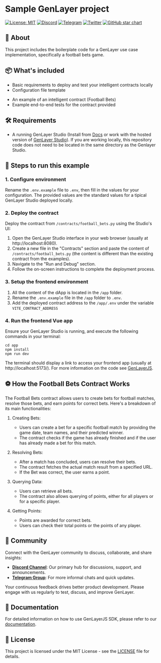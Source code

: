 # Sample GenLayer project
[![License: MIT](https://img.shields.io/badge/License-MIT-green.svg)](https://opensource.org/license/mit/)
[![Discord](https://dcbadge.vercel.app/api/server/8Jm4v89VAu?compact=true&style=flat)](https://discord.gg/8Jm4v89VAu)
[![Telegram](https://img.shields.io/badge/Telegram--T.svg?style=social&logo=telegram)](https://t.me/genlayer)
[![Twitter](https://img.shields.io/twitter/url/https/twitter.com/yeagerai.svg?style=social&label=Follow%20%40GenLayer)](https://x.com/GenLayer)
[![GitHub star chart](https://img.shields.io/github/stars/yeagerai/genlayer-project-boilerplate?style=social)](https://star-history.com/#yeagerai/genlayer-js)

## 👀 About
This project includes the boilerplate code for a GenLayer use case implementation, specifically a football bets game.

## 📦 What's included
- Basic requirements to deploy and test your intelligent contracts locally
- Configuration file template
<!-- - Test functions to write complete end-to-end tests -->
- An example of an intelligent contract (Football Bets)
- Example end-to-end tests for the contract provided

## 🛠️ Requirements
- A running GenLayer Studio (Install from [Docs](https://docs.genlayer.com/developers/intelligent-contracts/tooling-setup#using-the-genlayer-studio) or work with the hosted version of [GenLayer Studio](https://studio.genlayer.com/)). If you are working locally, this repository code does not need to be located in the same directory as the Genlayer Studio.

## 🚀 Steps to run this example

### 1. Configure environment
   Rename the `.env.example` file to `.env`, then fill in the values for your configuration. The provided values are the standard values for a tipical GenLayer Studio deployed locally.

### 2. Deploy the contract
   Deploy the contract from `/contracts/football_bets.py` using the Studio's UI:
   1. Open the GenLayer Studio interface in your web browser (usually at http://localhost:8080).
   2. Create a new file in the "Contracts" section and paste the content of `/contracts/football_bets.py` (the content is different than the existing contract from the examples).
   3. Navigate to the "Run and Debug" section.
   4. Follow the on-screen instructions to complete the deployment process.

### 3. Setup the frontend environment
  1. All the content of the dApp is located in the `/app` folder.
  2. Rename the `.env.example` file in the `/app` folder to `.env`.
  3. Add the deployed contract address to the `/app/.env` under the variable `VITE_CONTRACT_ADDRESS`

### 4. Run the frontend Vue app
   Ensure your GenLayer Studio is running, and execute the following commands in your terminal:
   ```shell
   cd app
   npm install
   npm run dev
   ```
   The terminal should display a link to access your frontend app (usually at http://localhost:5173/).
   For more information on the code see [GenLayerJS](https://github.com/yeagerai/genlayer-js).
   
<!-- ### 5. Test contracts
1. Install the Python packages listed in the `requirements.txt` file in a virtual environment.
2. Make sure your GenLayer Studio is running. Then execute the following command in your terminal:
   ```shell
   pytest test
   ``` -->

## ⚽ How the Football Bets Contract Works

The Football Bets contract allows users to create bets for football matches, resolve those bets, and earn points for correct bets. Here's a breakdown of its main functionalities:

1. Creating Bets:
   - Users can create a bet for a specific football match by providing the game date, team names, and their predicted winner.
   - The contract checks if the game has already finished and if the user has already made a bet for this match.

2. Resolving Bets:
   - After a match has concluded, users can resolve their bets.
   - The contract fetches the actual match result from a specified URL.
   - If the Bet was correct, the user earns a point.

3. Querying Data:
   - Users can retrieve all bets.
   - The contract also allows querying of points, either for all players or for a specific player.

4. Getting Points:
   - Points are awarded for correct bets.
   - Users can check their total points or the points of any player.

<!-- ## 🧪 Tests

This project includes integration tests that interact with the contract deployed in the Studio. These tests cover the main functionalities of the Football Bets contract:

1. Creating a bet
2. Resolving a bet
3. Querying bets for a player
4. Querying points for a player

The tests simulate real-world interactions with the contract, ensuring that it behaves correctly under various scenarios. They use the GenLayer Studio to deploy and interact with the contract, providing a comprehensive check of the contract's functionality in a controlled environment.

To run the tests, use the `pytest test` command as mentioned in the "Steps to run this example" section. -->


## 💬 Community
Connect with the GenLayer community to discuss, collaborate, and share insights:
- **[Discord Channel](https://discord.gg/8Jm4v89VAu)**: Our primary hub for discussions, support, and announcements.
- **[Telegram Group](https://t.me/genlayer)**: For more informal chats and quick updates.

Your continuous feedback drives better product development. Please engage with us regularly to test, discuss, and improve GenLayer.

## 📖 Documentation
For detailed information on how to use GenLayerJS SDK, please refer to our [documentation](https://docs.genlayer.com/).

## 📜 License
This project is licensed under the MIT License - see the [LICENSE](LICENSE) file for details.
